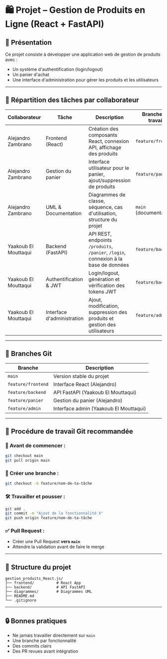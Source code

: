 
# 🛍️ Projet – Gestion de Produits en Ligne (React + FastAPI)

## 📌 Présentation
Ce projet consiste à développer une application web de gestion de produits avec :
- Un système d'authentification (login/logout)
- Un panier d'achat
- Une interface d'administration pour gérer les produits et les utilisateurs

---

## 👥 Répartition des tâches par collaborateur

| Collaborateur       | Tâche                          | Description                                                                                  | Branche de travail        |
|---------------------|--------------------------------|----------------------------------------------------------------------------------------------|---------------------------|
| Alejandro Zambrano  | Frontend (React)               | Création des composants React, connexion API, affichage des produits                         | `feature/frontend`        |
| Alejandro Zambrano  | Gestion du panier              | Interface utilisateur pour le panier, ajout/suppression de produits                          | `feature/panier`          |
| Alejandro Zambrano  | UML & Documentation            | Diagrammes de classe, séquence, cas d'utilisation, structure du projet                       | `main` (documentation)    |
| Yaakoub El Mouttaqui| Backend (FastAPI)              | API REST, endpoints `/produits`, `/panier`, `/login`, connexion à la base de données         | `feature/backend`         |
| Yaakoub El Mouttaqui| Authentification & JWT         | Login/logout, génération et vérification des tokens JWT                                      | `feature/backend`         |
| Yaakoub El Mouttaqui| Interface d'administration     | Ajout, modification, suppression des produits et gestion des utilisateurs                    | `feature/admin`           |

---

## 🌿 Branches Git

| Branche              | Description                           |
|----------------------|---------------------------------------|
| `main`               | Version stable du projet              |
| `feature/frontend`   | Interface React (Alejandro)           |
| `feature/backend`    | API FastAPI (Yaakoub El Mouttaqui)    |
| `feature/panier`     | Gestion du panier (Alejandro)         |
| `feature/admin`      | Interface admin (Yaakoub El Mouttaqui)|

---

## 🚀 Procédure de travail Git recommandée

### 🔁 Avant de commencer :
```bash
git checkout main
git pull origin main
```

### 🌿 Créer une branche :
```bash
git checkout -b feature/nom-de-ta-tâche
```

### 🛠️ Travailler et pousser :
```bash
git add .
git commit -m "Ajout de la fonctionnalité X"
git push origin feature/nom-de-ta-tâche
```

### ✅ Pull Request :
- Créer une Pull Request **vers `main`**
- Attendre la validation avant de faire le merge

---

## 📁 Structure du projet

```
gestion_produits_React.js/
├── frontend/          # React App
├── backend/           # API FastAPI
├── diagrammes/        # Diagrammes UML
├── README.md
└── .gitignore
```

---

## 🔒 Bonnes pratiques

- Ne jamais travailler directement sur `main`
- Une branche par fonctionnalité
- Des commits clairs
- Des PR revues avant intégration

